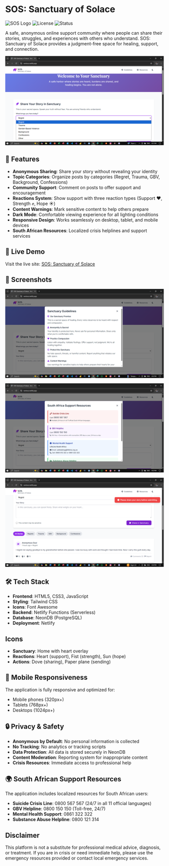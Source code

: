 # SOS: Sanctuary of Solace

![SOS Logo](https://img.shields.io/badge/SOS-Sanctuary%20of%20Solace-purple?style=for-the-badge&logo=heart&logoColor=red)
![License](https://img.shields.io/badge/license-MIT-blue.svg)
![Status](https://img.shields.io/badge/status-active-brightgreen.svg)

A safe, anonymous online support community where people can share their stories, struggles, and experiences with others who understand. SOS: Sanctuary of Solace provides a judgment-free space for healing, support, and connection.

![SOS Screenshot](SOS.PNG)

## 🌟 Features

- **Anonymous Sharing**: Share your story without revealing your identity
- **Topic Categories**: Organize posts by categories (Regret, Trauma, GBV, Background, Confessions)
- **Community Support**: Comment on posts to offer support and encouragement
- **Reactions System**: Show support with three reaction types (Support ❤️, Strength ✊, Hope ☀️)
- **Content Warnings**: Mark sensitive content to help others prepare
- **Dark Mode**: Comfortable viewing experience for all lighting conditions
- **Responsive Design**: Works seamlessly on desktop, tablet, and mobile devices
- **South African Resources**: Localized crisis helplines and support services

## 🚀 Live Demo

Visit the live site: [SOS: Sanctuary of Solace](https://ventsos.netlify.app)

## 📸 Screenshots

![SOS Screenshot](SOS%20G.PNG)

![SOS Screenshot](SOS%20R.PNG)

![SOS Screenshot](SOS%20SUB.PNG)

## 🛠️ Tech Stack

- **Frontend**: HTML5, CSS3, JavaScript
- **Styling**: Tailwind CSS
- **Icons**: Font Awesome
- **Backend**: Netlify Functions (Serverless)
- **Database**: NeonDB (PostgreSQL)
- **Deployment**: Netlify

## Icons
- **Sanctuary**: Home with heart overlay
- **Reactions**: Heart (support), Fist (strength), Sun (hope)
- **Actions**: Dove (sharing), Paper plane (sending)

## 📱 Mobile Responsiveness
The application is fully responsive and optimized for:
- Mobile phones (320px+)
- Tablets (768px+)
- Desktops (1024px+)

## 🔒 Privacy & Safety
- **Anonymous by Default**: No personal information is collected
- **No Tracking**: No analytics or tracking scripts
- **Data Protection**: All data is stored securely in NeonDB
- **Content Moderation**: Reporting system for inappropriate content
- **Crisis Resources**: Immediate access to professional help

## 🌍 South African Support Resources
The application includes localized resources for South African users:

- **Suicide Crisis Line**: 0800 567 567 (24/7 in all 11 official languages)
- **GBV Helpline**: 0800 150 150 (Toll-free, 24/7)
- **Mental Health Support**: 0861 322 322
- **Substance Abuse Helpline**: 0800 121 314

## Disclaimer 
This platform is not a substitute for professional medical advice, diagnosis, or treatment. If you are in crisis or need immediate help, please use the emergency resources provided or contact local emergency services.
